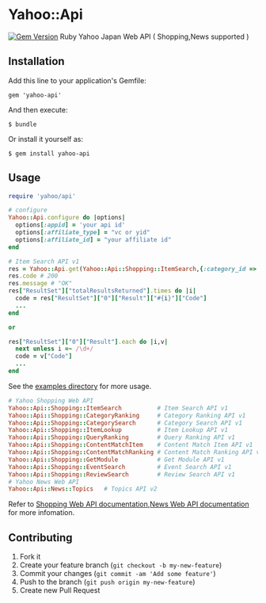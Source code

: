 # Yahoo::Api

[![Gem Version](https://badge.fury.io/rb/yahoo-api.png)](http://badge.fury.io/rb/yahoo-api)
Ruby Yahoo Japan Web API ( Shopping,News supported ) 

## Installation

Add this line to your application's Gemfile:

    gem 'yahoo-api'

And then execute:

    $ bundle

Or install it yourself as:

    $ gem install yahoo-api

## Usage

```ruby
require 'yahoo/api'

# configure
Yahoo::Api.configure do |options|
  options[:appid] = 'your api id'
  options[:affiliate_type] = "vc or yid"
  options[:affiliate_id] = "your affiliate id"
end

# Item Search API v1
res = Yahoo::Api.get(Yahoo::Api::Shopping::ItemSearch,{:category_id => "13457"})
res.code # 200
res.message # "OK"
res["ResultSet"]["totalResultsReturned"].times do |i|
  code = res["ResultSet"]["0"]["Result"]["#{i}"]["Code"]
  ...
end

or

res["ResultSet"]["0"]["Result"].each do |i,v|
  next unless i =~ /\d+/
  code = v["Code"]
  ...
end
```

See the [examples directory](https://github.com/shoprev/yahoo-api/tree/master/example) for more usage.

```ruby
# Yahoo Shopping Web API
Yahoo::Api::Shopping::ItemSearch          # Item Search API v1
Yahoo::Api::Shopping::CategoryRanking     # Category Ranking API v1
Yahoo::Api::Shopping::CategorySearch      # Category Search API v1
Yahoo::Api::Shopping::ItemLookup          # Item Lookup API v1 
Yahoo::Api::Shopping::QueryRanking        # Query Ranking API v1
Yahoo::Api::Shopping::ContentMatchItem    # Content Match Item API v1 
Yahoo::Api::Shopping::ContentMatchRanking # Content Match Ranking API v1
Yahoo::Api::Shopping::GetModule           # Get Module API v1
Yahoo::Api::Shopping::EventSearch         # Event Search API v1
Yahoo::Api::Shopping::ReviewSearch        # Review Search API v1
# Yahoo News Web API
Yahoo::Api::News::Topics   # Topics API v2
```

Refer to [Shopping Web API documentation](http://developer.yahoo.co.jp/webapi/shopping/),[News Web API documentation](http://developer.yahoo.co.jp/webapi/news/) for more infomation.

## Contributing

1. Fork it
2. Create your feature branch (`git checkout -b my-new-feature`)
3. Commit your changes (`git commit -am 'Add some feature'`)
4. Push to the branch (`git push origin my-new-feature`)
5. Create new Pull Request
